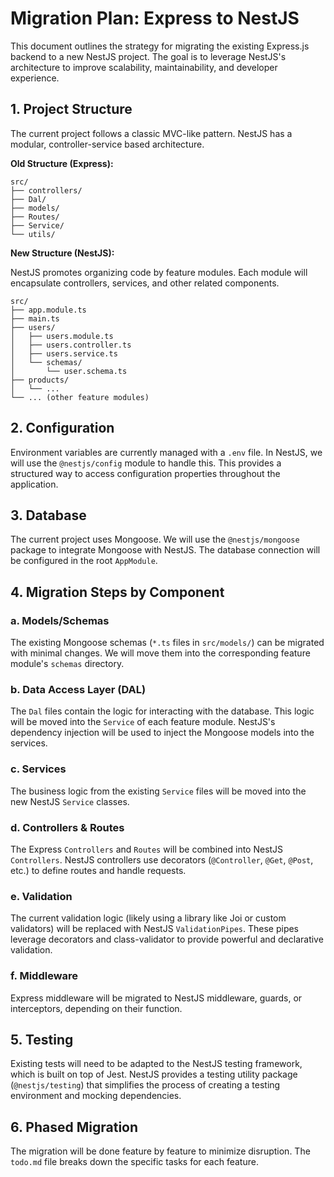 # Migration Plan: Express to NestJS

This document outlines the strategy for migrating the existing Express.js backend to a new NestJS project. The goal is to leverage NestJS's architecture to improve scalability, maintainability, and developer experience.

## 1. Project Structure

The current project follows a classic MVC-like pattern. NestJS has a modular, controller-service based architecture.

**Old Structure (Express):**

```
src/
├── controllers/
├── Dal/
├── models/
├── Routes/
├── Service/
└── utils/
```

**New Structure (NestJS):**

NestJS promotes organizing code by feature modules. Each module will encapsulate controllers, services, and other related components.

```
src/
├── app.module.ts
├── main.ts
├── users/
│   ├── users.module.ts
│   ├── users.controller.ts
│   ├── users.service.ts
│   └── schemas/
│       └── user.schema.ts
├── products/
│   └── ...
└── ... (other feature modules)
```

## 2. Configuration

Environment variables are currently managed with a `.env` file. In NestJS, we will use the `@nestjs/config` module to handle this. This provides a structured way to access configuration properties throughout the application.

## 3. Database

The current project uses Mongoose. We will use the `@nestjs/mongoose` package to integrate Mongoose with NestJS. The database connection will be configured in the root `AppModule`.

## 4. Migration Steps by Component

### a. Models/Schemas

The existing Mongoose schemas (`*.ts` files in `src/models/`) can be migrated with minimal changes. We will move them into the corresponding feature module's `schemas` directory.

### b. Data Access Layer (DAL)

The `Dal` files contain the logic for interacting with the database. This logic will be moved into the `Service` of each feature module. NestJS's dependency injection will be used to inject the Mongoose models into the services.

### c. Services

The business logic from the existing `Service` files will be moved into the new NestJS `Service` classes.

### d. Controllers & Routes

The Express `Controllers` and `Routes` will be combined into NestJS `Controllers`. NestJS controllers use decorators (`@Controller`, `@Get`, `@Post`, etc.) to define routes and handle requests.

### e. Validation

The current validation logic (likely using a library like Joi or custom validators) will be replaced with NestJS `ValidationPipes`. These pipes leverage decorators and class-validator to provide powerful and declarative validation.

### f. Middleware

Express middleware will be migrated to NestJS middleware, guards, or interceptors, depending on their function.

## 5. Testing

Existing tests will need to be adapted to the NestJS testing framework, which is built on top of Jest. NestJS provides a testing utility package (`@nestjs/testing`) that simplifies the process of creating a testing environment and mocking dependencies.

## 6. Phased Migration

The migration will be done feature by feature to minimize disruption. The `todo.md` file breaks down the specific tasks for each feature.
